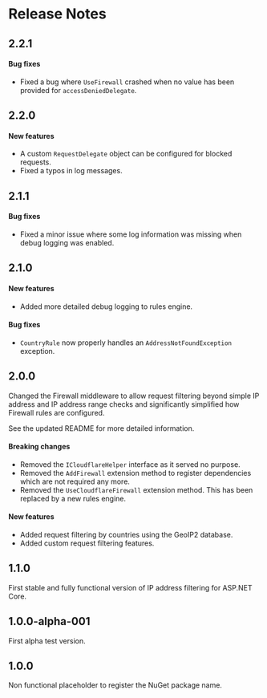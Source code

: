 Release Notes
=============

## 2.2.1

#### Bug fixes

- Fixed a bug where `UseFirewall` crashed when no value has been provided for `accessDeniedDelegate`.

## 2.2.0

#### New features

- A custom `RequestDelegate` object can be configured for blocked requests.
- Fixed a typos in log messages.

## 2.1.1

#### Bug fixes

- Fixed a minor issue where some log information was missing when debug logging was enabled.

## 2.1.0

#### New features

- Added more detailed debug logging to rules engine.

#### Bug fixes

- `CountryRule` now properly handles an `AddressNotFoundException` exception.

## 2.0.0

Changed the Firewall middleware to allow request filtering beyond simple IP address and IP address range checks and significantly simplified how Firewall rules are configured.

See the updated README for more detailed information.

#### Breaking changes

- Removed the `ICloudflareHelper` interface as it served no purpose.
- Removed the `AddFirewall` extension method to register dependencies which are not required any more.
- Removed the `UseCloudflareFirewall` extension method. This has been replaced by a new rules engine.

#### New features

- Added request filtering by countries using the GeoIP2 database.
- Added custom request filtering features.

## 1.1.0

First stable and fully functional version of IP address filtering for ASP.NET Core.

## 1.0.0-alpha-001

First alpha test version.

## 1.0.0

Non functional placeholder to register the NuGet package name.